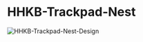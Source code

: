 # HHKB-Trackpad-Nest

![HHKB-Trackpad-Nest-Design](https://github.com/Leask/HHKB-Trackpad-Nest/blob/main/Images/Screen%20Shot%202020-12-31%20at%202.26.57%20AM.png?raw=true "HHKB-Trackpad-Nest-Design")
